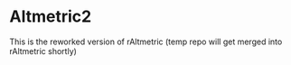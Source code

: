 
# Altmetric2

This is the reworked version of rAltmetric (temp repo will get merged into rAltmetric shortly)